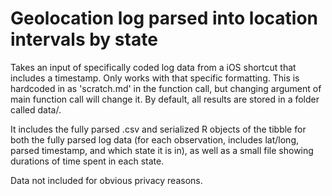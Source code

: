 # Geolocation log parsed into location intervals by state

Takes an input of specifically coded log data from a iOS shortcut that includes a timestamp. Only works with that specific formatting. This is hardcoded in as 'scratch.md' in the function call, but changing argument of main function call will change it. By default, all results are stored in a folder called data/. 

It includes the fully parsed .csv and serialized R objects of the tibble for both the fully parsed log data (for each observation, includes lat/long, parsed timestamp, and which state it is in), as well as a small file showing durations of time spent in each state.

Data not included for obvious privacy reasons. 
